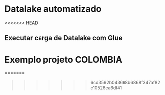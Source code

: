 # Datalake automatizado

<<<<<<< HEAD
## Executar carga de Datalake com Glue

# Exemplo projeto COLOMBIA


=======
>>>>>>> 6cd3592b043668b6868f347af82c10526ea6df41
